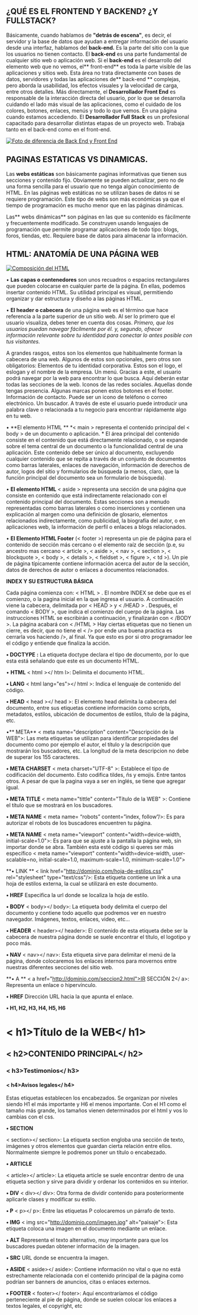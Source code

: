 ## ¿QUÉ ES EL FRONTEND Y BACKEND? ¿Y FULLSTACK?

Básicamente, cuando hablamos de **"detrás de escena"**, es decir, el servidor y la base de datos que ayudan a entregar información del usuario desde una interfaz, hablamos del **back-end.** Es la parte del sitio con la que los usuarios no tienen contacto. El **back-end** es una parte fundamental de cualquier sitio web o aplicación web.
Si el **back-end** es el desarrollo del elemento web que no vemos, el** front-end** es toda la parte visible de las aplicaciones y sitios web. Esta área no trata directamente con bases de datos, servidores y todas las aplicaciones de** back-end ** complejas, pero aborda la usabilidad, los efectos visuales y la velocidad de carga, entre otros detalles.
Más directamente, el **Desarrollador Front End** es responsable de la interacción directa del usuario, por lo que se desarrolla cuidando el lado más visual de las aplicaciones, como el cuidado de los colores, botones, enlaces, menús y todo lo que vemos. En una página cuando estamos accediendo.
El **Desarrollador Full Stack** es un profesional capacitado para desarrollar distintas etapas de un proyecto web. Trabaja tanto en el back-end como en el front-end.

[![Foto de diferencia de Back End y Front End](https://profile.es/wp-content/media/frontend-backend-dos-caras-500x389.png "Foto de diferencia de Back End y Front End")](http://https://profile.es/wp-content/media/frontend-backend-dos-caras-500x389.png "Foto de diferencia de Back End y Front End")

## PAGINAS ESTATICAS VS DINAMICAS.

Las **webs estáticas** son básicamente paginas informativas que tienen sus secciones y contenido fijo. Obviamente se pueden actualizar, pero no de una forma sencilla para el usuario que no tenga algún conocimiento de HTML. En las páginas web estáticas no se utilizan bases de datos ni se requiere programación. Este tipo de webs son más económicas ya que el tiempo de programación es mucho menor que en las páginas dinámicas.

Las** webs dinámicas** son páginas en las que su contenido es fácilmente y frecuentemente modificado. Se construyen usando lenguajes de programación que permite programar aplicaciones de todo tipo: blogs, foros, tiendas, etc. Requiere base de datos para almacenar la información.

## HTML: ANATOMÍA DE UNA PÁGINA WEB

[![Composición del HTML](https://encrypted-tbn0.gstatic.com/images?q=tbn:ANd9GcQiK_z1318XXK2EHxyfzocrDy6nqa5FF1hhcLYSvKfXo32iUn_i8k50ebK6rDtrlEzMluA&usqp=CAU "Composición del HTML")](http://https://encrypted-tbn0.gstatic.com/images?q=tbn:ANd9GcQiK_z1318XXK2EHxyfzocrDy6nqa5FF1hhcLYSvKfXo32iUn_i8k50ebK6rDtrlEzMluA&usqp=CAU "Composición del HTML")

•	**Las capas o contenedores** son unos recuadros o espacios rectangulares que pueden colocarse en cualquier parte de la página. En ellas, podemos insertar contenido HTML. Su utilidad principal es visual, permitiendo organizar y dar estructura y diseño a las páginas HTML. 

•	**El header o cabecera** de una página web es el término que hace referencia a la parte superior de un sitio web. Al ser lo primero que el usuario visualiza, debes tener en cuenta dos cosas. *Primero, que los usuarios puedan navegar fácilmente por él. y, segundo, ofrecer información relevante sobre tu identidad para conectar lo antes posible con tus visitantes.*

A grandes rasgos, estos son los elementos que habitualmente forman la cabecera de una web. Algunos de estos son opcionales, pero otros son obligatorios: Elementos de tu identidad corporativa. Estos son el logo, el eslogan y el nombre de la empresa. Un menú. Gracias a este, el usuario podrá navegar por la web para encontrar lo que busca. Aquí deberán estar todas las secciones de la web. Iconos de las redes sociales. Aquellas donde tengas presencia. Algunas marcas ponen estos botones en el footer. Información de contacto. Puede ser un icono de teléfono o correo electrónico. Un buscador. A través de este el usuario puede introducir una palabra clave o relacionada a tu negocio para encontrar rápidamente algo en tu web.

•	**El elemento HTML ** *< main > representa el contenido principal del < body > de un documento o aplicación. *
El área principal del contenido consiste en el contenido que está directamente relacionado, o se expande sobre el tema central de un documento o la funcionalidad central de una aplicación. Este contenido debe ser único al documento, excluyendo cualquier contenido que se repita a través de un conjunto de documentos como barras laterales, enlaces de navegación, información de derechos de autor, logos del sitio y formularios de búsqueda (a menos, claro, que la función principal del documento sea un formulario de búsqueda).

•	**El elemento HTML** < aside > representa una sección de una página que consiste en contenido que está indirectamente relacionado con el contenido principal del documento. Estas secciones son a menudo representadas como barras laterales o como inserciones y contienen una explicación al margen como una definición de glosario, elementos relacionados indirectamente, como publicidad, la biografía del autor, o en aplicaciones web, la información de perfil o enlaces a blogs relacionados.

•	**El Elemento HTML Footer** (< footer >) representa un pie de página para el contenido de sección más cercano o el elemento raíz de sección (p.e, su ancestro mas cercano < article >, < aside >, < nav >, < section >, < blockquote >, < body >, < details >, < fieldset >, < figure >, < td >). Un pie de página típicamente contiene información acerca del autor de la sección, datos de derechos de autor o enlaces a documentos relacionados.

**INDEX Y SU ESTRUCTURA BÁSICA**

Cada página comienza con: < HTML > .
El nombre INDEX se debe que es el comienzo, o la pagina inicial en la que ingresa el usuario. 
A continuación viene la cabecera, delimitada por < HEAD > y < /HEAD > .
Después, el comando < BODY >, que indica el comienzo del cuerpo de la página. Las instrucciones HTML se escribirán a continuación, y finalizarán con < /BODY >.
La página acabará con < /HTML > 
Hay ciertas etiquetas que no tienen un cierre, es decir, que no tiene el < /> por ende una buena practica es cerrarla vos haciendo />, al final. Ya que esto es por si otro programador lee el código y entiende que finaliza la acción. 

**•	DOCTYPE**
**<!DOCTYPE html>:** La etiqueta doctype declara el tipo de documento, por lo que esta está señalando que este es un documento HTML.

•	**HTML**
< html ></ htm l>: Delimita el documento HTML.

**•	LANG**
< html lang="es"></ html >: Indica el lenguaje de contenido del código. 

**•	HEAD**
< head ></ head >: El elemento head delimita la cabecera del documento, entre sus etiquetas contiene información como scripts, metadatos, estilos, ubicación de documentos de estilos, título de la página, etc.

•**	META**
< meta name="description" content="Descripción de la WEB">: Las meta etiquetas se utilizan para identificar propiedades del documento como por ejemplo el autor, el título y la descripción que mostrarán los buscadores, etc. La longitud de la meta descripcion no debe de superar los 155 caracteres.

**•	META CHARSET**
< meta charset="UTF-8" >: Establece el tipo de codificación del documento. Esto codifica tildes, ñs y emojis. Entre tantos otros. A pesar de que la pagina vaya a ser en inglés, se tiene que agregar igual. 

**•	META TITLE**
< meta name="tittle" content="Título de la WEB" >: Contiene el título que se mostrará en los buscadores.

**•	META NAME**
< meta name= “robots” content=”index, follow”/>: Es para autorizar el robots de los buscadores encuentren tu página. 

**•	META NAME**
< meta name="viewport" content="width=device-width, initial-scale=1.0">: Es para que se ajuste a la pantalla la página web, sin importar donde se abra.
También esta esté código si queres ser más específico
< meta name="viewport" content="width=device-width, user-scalable=no, initial-scale=1.0, maximum-scale=1.0, minimum-scale=1.0">

**•	LINK **
< link href="http://dominio.com/hoja-de-estilos.css" rel="stylesheet" type="text/css"/>: Esta etiqueta contiene un link a una hoja de estilos externa, la cual se utilizará en este documento.

**•	HREF**
Especifica la url donde se localiza la hoja de estilo.

**•	BODY**
< body></ body>: La etiqueta body delimita el cuerpo del documento y contiene todo aquello que podremos ver en nuestro navegador. Imágenes, textos, enlaces, video, etc…

**•	HEADER**
< header></ header>: El contenido de esta etiqueta debe ser la cabecera de nuestra página donde se suele encontrar el título, el logotipo y poco más.

**•	NAV**
< nav></ nav>: Esta etiqueta sirve para delimitar el menú de la página, donde colocaremos los enlaces internos para movernos entre nuestras diferentes secciones del sitio web.

**•	A **
< a href="http://dominio.com/seccion2.html">IR SECCIÓN 2</ a>: Representa un enlace o hipervínculo. 

**•	HREF**
Dirección URL hacia la que apunta el enlace.

**•	H1, H2, H3, H4, H5, H6**

# < h1>Título de la WEB</ h1> 
## < h2>CONTENIDO PRINCIPAL</ h2>
### < h3>Testimonios</ h3> 
#### < h4>Avisos legales</ h4>

Estas etiquetas establecen los encabezados. Se organizan por niveles siendo H1 el más importante y H6 el menos importante. Con el H1 como el tamaño más grande, los tamaños vienen determinados por el html y vos lo cambias con el css. 

**•	SECTION**

< section></ section>: La etiqueta section engloba una sección de texto, imágenes y otros elementos que guardan cierta relación entre ellos. Normalmente siempre le podremos poner un título o encabezado.

**•	ARTICLE**

< article></ article>: La etiqueta article se suele encontrar dentro de una etiqueta section y sirve para dividir y ordenar los contenidos en su interior.

**•	DIV**
< div></ div>: Otra forma de dividir contenido para posteriormente aplicarle clases y modificar su estilo.

**•	P**
< p></ p>: Entre las etiquetas P colocaremos un párrafo de texto.

**•	IMG**
< img src="http://dominio.com/imagen.jpg" alt="paisaje">: Esta etiqueta coloca una imagen en el documento mediante un enlace.

**•	ALT**
Representa el texto alternativo, muy importante para que los buscadores puedan obtener información de la imagen.

**•	SRC**
URL donde se encuentra la imagen.

**•	ASIDE**
< aside></ aside>: Contiene información no vital o que no está estrechamente relacionada con el contenido principal de la página como podrían ser banners de anuncios, citas o enlaces externos.

**•	FOOTER**
< footer></ footer>: Aquí encontraríamos el código perteneciente al pie de página, donde se suelen colocar los enlaces a textos legales, el copyright, etc

